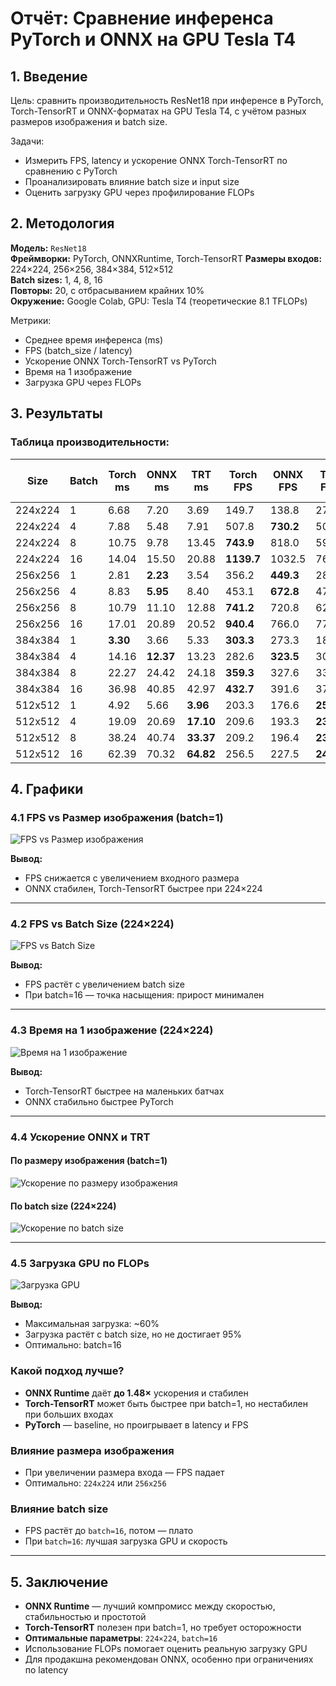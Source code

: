 # Отчёт: Сравнение инференса PyTorch и ONNX на GPU Tesla T4

## 1. Введение

Цель: сравнить производительность ResNet18 при инференсе в PyTorch, Torch-TensorRT и ONNX-форматах на GPU Tesla T4, с учётом разных размеров изображения и batch size.


Задачи:
- Измерить FPS, latency и ускорение ONNX Torch-TensorRT по сравнению с PyTorch
- Проанализировать влияние batch size и input size
- Оценить загрузку GPU через профилирование FLOPs

## 2. Методология

**Модель:** `ResNet18`  
**Фреймворки:** PyTorch, ONNXRuntime, Torch-TensorRT 
**Размеры входов:** 224×224, 256×256, 384×384, 512×512  
**Batch sizes:** 1, 4, 8, 16  
**Повторы:** 20, с отбрасыванием крайних 10%  
**Окружение:** Google Colab, GPU: Tesla T4 (теоретические 8.1 TFLOPs)

Метрики:
- Среднее время инференса (ms)
- FPS (batch_size / latency)
- Ускорение ONNX Torch-TensorRT vs PyTorch
- Время на 1 изображение
- Загрузка GPU через FLOPs

## 3. Результаты

### Таблица производительности:

| Size     | Batch | Torch ms | ONNX ms | TRT ms | Torch FPS | ONNX FPS | TRT FPS | ONNX ↑ | TRT ↑ | Img Time (ms) | GPU Load % |
|----------|-------|----------|---------|--------|-----------|----------|---------|--------|--------|----------------|------------|
| 224x224  | 1     | 6.68     | 7.20    | 3.69   | 149.7     | 138.8    | 270.9   | 0.93   | **1.81** | 6.68          | 6.7%       |
| 224x224  | 4     | 7.88     | 5.48    | 7.91   | 507.8     | **730.2**| 505.8   | **1.44**| 1.00   | 1.97          | 22.9%      |
| 224x224  | 8     | 10.75    | 9.78    | 13.45  | **743.9** | 818.0    | 594.7   | 1.10   | 0.80   | 1.34          | 33.5%      |
| 224x224  | 16    | 14.04    | 15.50   | 20.88  | **1139.7**| 1032.5   | 766.2   | 0.91   | 0.67   | 0.88          | 51.4%      |
| 256x256  | 1     | 2.81     | **2.23**| 3.54   | 356.2     | **449.3**| 282.5   | **1.26**| 0.79   | 2.81          | 21.0%      |
| 256x256  | 4     | 8.83     | **5.95**| 8.40   | 453.1     | **672.8**| 476.0   | **1.48**| 1.05   | 2.21          | 26.7%      |
| 256x256  | 8     | 10.79    | 11.10   | 12.88  | **741.2** | 720.8    | 621.2   | 0.97   | 0.84   | 1.35          | 43.6%      |
| 256x256  | 16    | 17.01    | 20.89   | 20.52  | **940.4** | 766.0    | 779.7   | 0.81   | 0.83   | 1.06          | 55.4%      |
| 384x384  | 1     | **3.30** | 3.66    | 5.33   | **303.3** | 273.3    | 187.6   | 0.90   | 0.62   | 3.30          | 40.2%      |
| 384x384  | 4     | 14.16    | **12.37**| 13.23 | 282.6     | **323.5**| 302.4   | **1.14**| 1.07   | 3.54          | 37.4%      |
| 384x384  | 8     | 22.27    | 24.42   | 24.18  | **359.3** | 327.6    | 330.9   | 0.91   | 0.92   | 2.78          | 47.6%      |
| 384x384  | 16    | 36.98    | 40.85   | 42.97  | **432.7** | 391.6    | 372.4   | 0.91   | 0.86   | 2.31          | 57.3%      |
| 512x512  | 1     | 4.92     | 5.66    | **3.96**| 203.3     | 176.6    | **252.2**| 0.87   | **1.24**| 4.92          | 47.9%      |
| 512x512  | 4     | 19.09    | 20.69   | **17.10**| 209.6   | 193.3    | **234.0**| 0.92   | **1.12**| 4.77          | 49.3%      |
| 512x512  | 8     | 38.24    | 40.74   | **33.37**| 209.2   | 196.4    | **239.7**| 0.94   | **1.15**| 4.78          | 49.3%      |
| 512x512  | 16    | 62.39    | 70.32   | **64.82**| 256.5   | 227.5    | **246.8**| 0.89   | **0.96**| 3.90          | 60.4%      |

## 4. Графики

### 4.1 FPS vs Размер изображения (batch=1)

![FPS vs Размер изображения](images/fps_vs_image.png)

**Вывод:**
- FPS снижается с увеличением входного размера
- ONNX стабилен, Torch-TensorRT быстрее при 224×224

---

### 4.2 FPS vs Batch Size (224×224)

![FPS vs Batch Size](images/fps_vs_batch.png)

**Вывод:**
- FPS растёт с увеличением batch size
- При batch=16 — точка насыщения: прирост минимален

---

### 4.3 Время на 1 изображение (224×224)

![Время на 1 изображение](images/time_per_image.png)

**Вывод:**
- Torch-TensorRT быстрее на маленьких батчах
- ONNX стабильно быстрее PyTorch

---

### 4.4 Ускорение ONNX и TRT

#### По размеру изображения (batch=1)

![Ускорение по размеру изображения](images/onnx_speedup_image.png)

#### По batch size (224×224)

![Ускорение по batch size](images/onnx_speedup_batch.png)

---

### 4.5 Загрузка GPU по FLOPs

![Загрузка GPU](images/gpu_utilization.png)

**Вывод:**
- Максимальная загрузка: ~60%
- Загрузка растёт с batch size, но не достигает 95%
- Оптимально: batch=16


### Какой подход лучше?

- **ONNX Runtime** даёт **до 1.48×** ускорения и стабилен
- **Torch-TensorRT** может быть быстрее при batch=1, но нестабилен при больших входах
- **PyTorch** — baseline, но проигрывает в latency и FPS

### Влияние размера изображения

- При увеличении размера входа — FPS падает
- Оптимально: `224x224` или `256x256`

### Влияние batch size

- FPS растёт до `batch=16`, потом — плато
- При `batch=16`: лучшая загрузка GPU и скорость

---


## 5. Заключение

- **ONNX Runtime** — лучший компромисс между скоростью, стабильностью и простотой
- **Torch-TensorRT** полезен при batch=1, но требует осторожности
- **Оптимальные параметры**: `224×224`, `batch=16`
- Использование FLOPs помогает оценить реальную загрузку GPU
- Для продакшна рекомендован ONNX, особенно при ограничениях по latency

